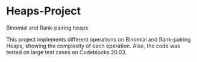 # Heaps-Project
Binomial and Rank-pairing heaps

This project implements different operations on Binomial and Rank-pairing Heaps, showing the complexity of each operation.
Also, the code was tested on large test cases on Codeblocks 20.03.
